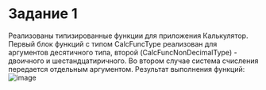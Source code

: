 # Задание 1
Реализованы типизированные функции для приложения Калькулятор.
Первый блок функций с типом CalcFuncType реализован для аргументов десятичного типа, второй (CalcFuncNonDecimalType) - двоичного и шестандцатиричного. Во втором случае система счисления передается отдельным аргументом.
Результат выполнения функций:
![image](https://github.com/user-attachments/assets/fcc8444f-e193-45e5-ab9c-38a85b3340ea)

